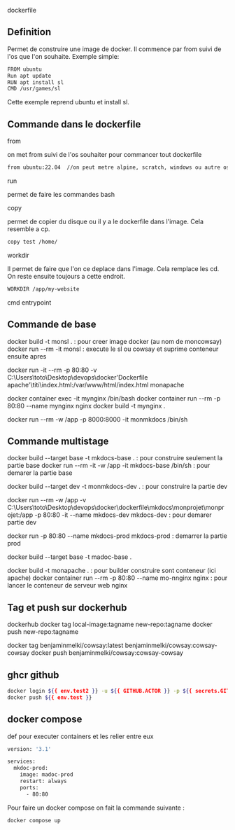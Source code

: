 dockerfile

## Definition

Permet de construire une image de docker. Il commence par from suivi de l'os que l'on souhaite.
Exemple simple: 

```bash
FROM ubuntu
Run apt update
RUN apt install sl
CMD /usr/games/sl
```
Cette exemple reprend ubuntu et install sl.

## Commande dans le dockerfile

from

on met from suivi de l'os souhaiter pour commancer tout dockerfile

```bash
from ubuntu:22.04  //on peut metre alpine, scratch, windows ou autre os.
```

run

permet de faire les commandes bash

copy

permet de copier du disque ou il y a le dockerfile dans l'image.
Cela resemble a cp. 

```bash
copy test /home/ 
```

workdir

Il permet de faire que l'on ce deplace dans l'image. Cela remplace les cd. On reste ensuite toujours a cette endroit. 

```bash
WORKDIR /app/my-website
```

cmd
entrypoint

## Commande de base

docker build -t monsl . : pour creer image docker (au nom de moncowsay)
docker run --rm -it monsl : execute le sl ou cowsay et suprime conteneur ensuite apres

docker run -it --rm -p 80:80 -v C:\Users\toto\Desktop\devops\docker\'Dockerfile apache'\titi\index.html:/var/www/html/index.html monapache

docker container exec -it mynginx /bin/bash
docker container run --rm -p 80:80 --name mynginx nginx
docker build -t mynginx .

docker run --rm -w /app -p 8000:8000  -it monmkdocs /bin/sh

## Commande multistage

docker build --target base -t mkdocs-base . : pour construire seulement la partie base
docker run --rm -it -w /app -it mkdocs-base /bin/sh : pour demarer la partie base

docker build --target dev -t monmkdocs-dev . : pour construire la partie dev

docker run --rm -w /app -v C:\Users\toto\Desktop\devops\docker\dockerfile\mkdocs\monprojet\monprojet:/app -p 80:80 -it --name mkdocs-dev mkdocs-dev : pour demarer partie dev 

docker run -p 80:80 --name mkdocs-prod mkdocs-prod : demarrer la partie prod

docker build --target base -t madoc-base .

docker build -t monapache . : pour builder construire sont conteneur (ici apache)
docker container run --rm -p 80:80 --name mo-nnginx nginx : pour lancer le conteneur de serveur web nginx

## Tag et push sur dockerhub

dockerhub
docker tag local-image:tagname new-repo:tagname
docker push new-repo:tagname

docker tag benjaminmelki/cowsay:latest benjaminmelki/cowsay:cowsay-cowsay
docker push benjaminmelki/cowsay:cowsay-cowsay

## ghcr github 

```bash
docker login ${{ env.test2 }} -u ${{ GITHUB.ACTOR }} -p ${{ secrets.GITHUB_TOKEN }}
docker push ${{ env.test }}
```

## docker compose

def pour executer containers et les relier entre eux

```bash
version: '3.1'

services:
  mkdoc-prod:
    image: madoc-prod
    restart: always
    ports:
      - 80:80
```

Pour faire un docker compose on fait la commande suivante :

```bash
docker compose up
```
